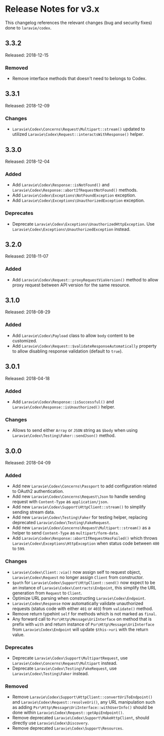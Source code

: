 # Release Notes for v3.x

This changelog references the relevant changes (bug and security fixes) done to `laravie/codex`.

## 3.3.2

Released: 2018-12-15

### Removed

* Remove interface methods that doesn't need to belongs to Codex.

## 3.3.1

Released: 2018-12-09

### Changes

* `Laravie\Codex\Concerns\Request\Multipart::stream()` updated to utilized `Laravie\Codex\Request::interactsWithResponse()` helper.

## 3.3.0

Released: 2018-12-04

### Added

* Add `Laravie\Codex\Response::isNotFound()` and `Laravie\Codex\Response::abortIfRequestNotFound()` methods.
* Add `Laravie\Codex\Exceptions\NotFoundException` exception.
* Add `Laravie\Codex\Exceptions\UnauthorizedException` exception.

### Deprecates

* Deprecate `Laravie\Codex\Exceptions\UnauthorizedHttpException`. Use `Laravie\Codex\Exceptions\UnauthorizedException` instead.

## 3.2.0

Released: 2018-11-07

### Added

* Add `Laravie\Codex\Request::proxyRequestViaVersion()` method to allow proxy request between API version for the same resource.

## 3.1.0

Released: 2018-08-29

### Added

* Add `Laravie\Codex\Payload` class to allow `body` content to be customized.
* Add `Laravie\Codex\Request::$validateResponseAutomatically` property to allow disabling response validation (default to `true`).

## 3.0.1

Released: 2018-04-18

### Added

* Add `Laravie\Codex\Response::isSuccessful()` and `Laravie\Codex\Response::isUnauthorized()` helper.

### Changes

* Allows to send either `Array` or `JSON` string as `$body` when using `Laravie\Codex\Testing\Faker::sendJson()` method.

## 3.0.0

Released: 2018-04-09

### Added

* Add new `Laravie\Codex\Concerns\Passport` to add configuration related to OAuth2 authentication.
* Add new `Laravie\Codex\Concerns\Request\Json` to handle sending request with `Content-Type` as `application/json`.
* Add new `Laravie\Codex\Support\HttpClient::stream()` to simplify sending stream data.
* Add new `Laravie\Codex\Testing\Faker` for testing helper, replacing deprecated `Laravie\Codex\Testing\FakeRequest`.
* Add new `Laravie\Codex\Concerns\Request\Multipart::stream()` as a helper to send `Content-Type` as `multipart/form-data`.
* Add `Laravie\Codex\Response::abortIfRequestHasFailed()` which throws `Laravie\Codex\Exceptions\HttpException` when status code between `400` to `599`.

### Changes

* `Laravie\Codex\Client::via()` now assign self to request object, `Laravie\Codex\Request` no longer assign `Client` from constructor.
* `$path` for `Laravie\Codex\Support\HttpClient::send()` now expect to be an instance of `Laravie\Codex\Contracts\Endpoint`, this simplify the URL generation from `Request` to `Client`.
* Optimize URL parsing when constructing `Laravie\Codex\Endpoint`.
* `Laravie\Codex\Response` now automatically validate unauthorized requests (status code with either `401` or `403`) from `validate()` method.
* Remove return typehint `self` for methods which is not marked as `final`.
* Any forward call to `Psr\Http\Message\UriInterface` on method that is prefix with `with` and return instance of `Psr\Http\Message\UriInterface` from `Laravie\Codex\Endpoint` will update `$this->uri` with the return value.

### Deprecates

* Deprecate `Laravie\Codex\Support\MultipartRequest`, use `Laravie\Codex\Concerns\Request\Multipart` instead.
* Deprecate `Laravie\Codex\Testing\FakeRequest`, use `Laravie\Codex\Testing\Faker` instead.

### Removed

* Remove `Laravie\Codex\Support\HttpClient::convertUriToEndpoint()` and `Laravie\Codex\Request::resolveUri()`, any URL manipulation such as adding `Psr\Http\Message\UriInterface::withUserInfo()` should be done within `Laravie\Codex\Request::getApiEndpoint()`.
* Remove deprecated `Laravie\Codex\Support\MakeHttpClient`, should directly use `Laravie\Codex\Discovery`.
* Remove deprecated `Laravie\Codex\Support\Resources`.
